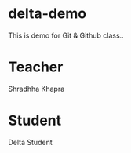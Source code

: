 # delta-demo
This is demo for Git &amp; Github class..

# Teacher 
Shradhha Khapra

# Student 
Delta Student 